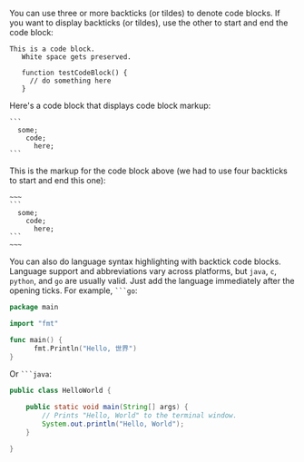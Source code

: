 You can use three or more backticks (or tildes) to denote code blocks.
If you want to display backticks (or tildes), use the other to start and end the code block:

```
This is a code block.
   White space gets preserved.
   
   function testCodeBlock() {
     // do something here
   }
```

Here's a code block that displays code block markup:

~~~
```
  some;
    code;
      here;
```
~~~

This is the markup for the code block above (we had to use four backticks to start and end this one):

````
~~~
```
  some;
    code;
      here;
```
~~~
````

You can also do language syntax highlighting with backtick code blocks.
Language support and abbreviations vary across platforms, but `java`, `c`, `python`,
and `go` are usually valid. Just add the language immediately after the opening ticks.
For example, <code>```go</code>:

```go
package main

import "fmt"

func main() {
	  fmt.Println("Hello, 世界")
}
```

Or <code>```java</code>:


```java
public class HelloWorld {

    public static void main(String[] args) {
        // Prints "Hello, World" to the terminal window.
        System.out.println("Hello, World");
    }

}
```
